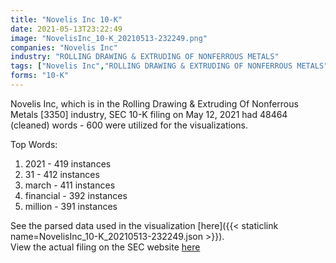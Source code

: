```yaml
---
title: "Novelis Inc 10-K"
date: 2021-05-13T23:22:49
image: "NovelisInc_10-K_20210513-232249.png"
companies: "Novelis Inc"
industry: "ROLLING DRAWING & EXTRUDING OF NONFERROUS METALS"
tags: ["Novelis Inc","ROLLING DRAWING & EXTRUDING OF NONFERROUS METALS","05-12-2021","10-K"]
forms: "10-K"
---
```

Novelis Inc, which is in the Rolling Drawing & Extruding Of Nonferrous Metals [3350] industry, SEC 10-K filing on May 12, 2021 had 48464 (cleaned) words - 600 were utilized for the visualizations.

Top Words:
1. 2021 - 419 instances
2. 31 - 412 instances
3. march - 411 instances
4. financial - 392 instances
5. million - 391 instances


See the parsed data used in the visualization [here]({{< staticlink name=NovelisInc_10-K_20210513-232249.json >}}).  
View the actual filing on the SEC website [here](https://www.sec.gov/Archives/edgar/data/1304280/0001304280-21-000025.txt)